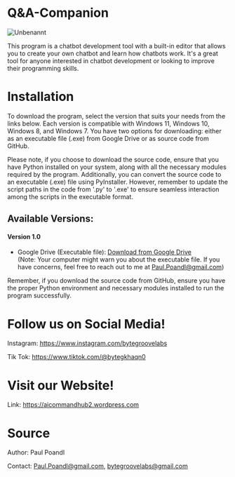 # Q&A-Companion

![Unbenannt](https://github.com/PaulPoandl/Q-A-Companion/assets/75140549/27054bfb-2a70-4208-a10e-ff1e1030185c)

This program is a chatbot development tool with a built-in editor that allows you to create your own chatbot and learn how chatbots work. It's a great tool for anyone interested in chatbot development or looking to improve their programming skills.

# Installation

To download the program, select the version that suits your needs from the links below. Each version is compatible with Windows 11, Windows 10, Windows 8, and Windows 7. You have two options for downloading: either as an executable file (.exe) from Google Drive or as source code from GitHub.

Please note, if you choose to download the source code, ensure that you have Python installed on your system, along with all the necessary modules required by the program. Additionally, you can convert the source code to an executable (.exe) file using PyInstaller. However, remember to update the script paths in the code from '.py' to '.exe' to ensure seamless interaction among the scripts in the executable format.

## Available Versions:

#### Version 1.0
- Google Drive (Executable file): [Download from Google Drive]( https://drive.google.com/file/d/1XLTWOjnlRMsyAMysQrFUkct0ufseRi_5/view?usp=sharing)  
  (Note: Your computer might warn you about the executable file. If you have concerns, feel free to reach out to me at Paul.Poandl@gmail.com)

Remember, if you download the source code from GitHub, ensure you have the proper Python environment and necessary modules installed to run the program successfully.

# Follow us on Social Media!

Instagram: https://www.instagram.com/bytegroovelabs


Tik Tok: https://www.tiktok.com/@bytegkhaqn0

# Visit our Website!

Link: https://aicommandhub2.wordpress.com

# Source

Author: Paul Poandl

Contact: Paul.Poandl@gmail.com, bytegroovelabs@gmail.com
